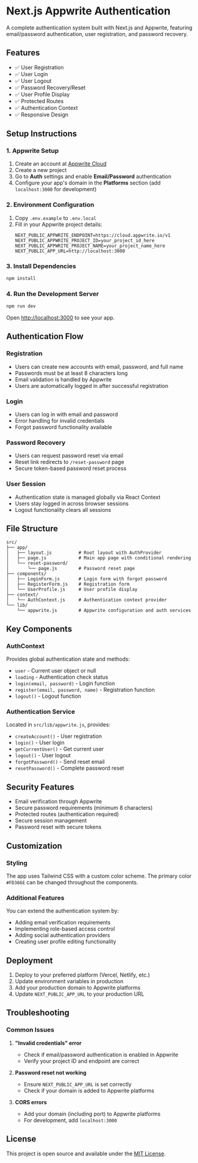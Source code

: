 # Next.js Appwrite Authentication

A complete authentication system built with Next.js and Appwrite, featuring email/password authentication, user registration, and password recovery.

## Features

- ✅ User Registration
- ✅ User Login
- ✅ User Logout
- ✅ Password Recovery/Reset
- ✅ User Profile Display
- ✅ Protected Routes
- ✅ Authentication Context
- ✅ Responsive Design

## Setup Instructions

### 1. Appwrite Setup

1. Create an account at [Appwrite Cloud](https://cloud.appwrite.io)
2. Create a new project
3. Go to **Auth** settings and enable **Email/Password** authentication
4. Configure your app's domain in the **Platforms** section (add `localhost:3000` for development)

### 2. Environment Configuration

1. Copy `.env.example` to `.env.local`
2. Fill in your Appwrite project details:
   ```env
   NEXT_PUBLIC_APPWRITE_ENDPOINT=https://cloud.appwrite.io/v1
   NEXT_PUBLIC_APPWRITE_PROJECT_ID=your_project_id_here
   NEXT_PUBLIC_APPWRITE_PROJECT_NAME=your_project_name_here
   NEXT_PUBLIC_APP_URL=http://localhost:3000
   ```

### 3. Install Dependencies

```bash
npm install
```

### 4. Run the Development Server

```bash
npm run dev
```

Open [http://localhost:3000](http://localhost:3000) to see your app.

## Authentication Flow

### Registration
- Users can create new accounts with email, password, and full name
- Passwords must be at least 8 characters long
- Email validation is handled by Appwrite
- Users are automatically logged in after successful registration

### Login
- Users can log in with email and password
- Error handling for invalid credentials
- Forgot password functionality available

### Password Recovery
- Users can request password reset via email
- Reset link redirects to `/reset-password` page
- Secure token-based password reset process

### User Session
- Authentication state is managed globally via React Context
- Users stay logged in across browser sessions
- Logout functionality clears all sessions

## File Structure

```
src/
├── app/
│   ├── layout.js          # Root layout with AuthProvider
│   ├── page.js            # Main app page with conditional rendering
│   └── reset-password/
│       └── page.js        # Password reset page
├── components/
│   ├── LoginForm.js       # Login form with forgot password
│   ├── RegisterForm.js    # Registration form
│   └── UserProfile.js     # User profile display
├── context/
│   └── AuthContext.js     # Authentication context provider
└── lib/
    └── appwrite.js        # Appwrite configuration and auth services
```

## Key Components

### AuthContext
Provides global authentication state and methods:
- `user` - Current user object or null
- `loading` - Authentication check status
- `login(email, password)` - Login function
- `register(email, password, name)` - Registration function
- `logout()` - Logout function

### Authentication Service
Located in `src/lib/appwrite.js`, provides:
- `createAccount()` - User registration
- `login()` - User login
- `getCurrentUser()` - Get current user
- `logout()` - User logout
- `forgotPassword()` - Send reset email
- `resetPassword()` - Complete password reset

## Security Features

- Email verification through Appwrite
- Secure password requirements (minimum 8 characters)
- Protected routes (authentication required)
- Secure session management
- Password reset with secure tokens

## Customization

### Styling
The app uses Tailwind CSS with a custom color scheme. The primary color `#FD366E` can be changed throughout the components.

### Additional Features
You can extend the authentication system by:
- Adding email verification requirements
- Implementing role-based access control
- Adding social authentication providers
- Creating user profile editing functionality

## Deployment

1. Deploy to your preferred platform (Vercel, Netlify, etc.)
2. Update environment variables in production
3. Add your production domain to Appwrite platforms
4. Update `NEXT_PUBLIC_APP_URL` to your production URL

## Troubleshooting

### Common Issues

1. **"Invalid credentials" error**
   - Check if email/password authentication is enabled in Appwrite
   - Verify your project ID and endpoint are correct

2. **Password reset not working**
   - Ensure `NEXT_PUBLIC_APP_URL` is set correctly
   - Check if your domain is added to Appwrite platforms

3. **CORS errors**
   - Add your domain (including port) to Appwrite platforms
   - For development, add `localhost:3000`

## License

This project is open source and available under the [MIT License](LICENSE).
